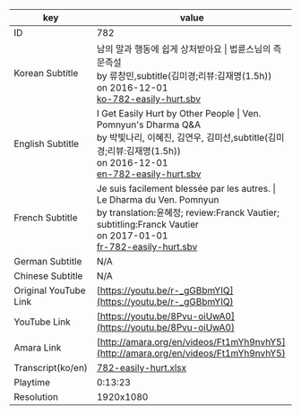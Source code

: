 |  key  |  value  |
|-------|---------|
| ID            | 782 |
| Korean Subtitle | 남의 말과 행동에 쉽게 상처받아요 \| 법륜스님의 즉문즉설<br>by 류창민,subtitle(김미경;리뷰:김재명(1.5h))<br>on 2016-12-01<br>[ko-782-easily-hurt.sbv](https://github.com/jungtosociety/dharma-qna/raw/master/sub/782/ko-782-easily-hurt.sbv)<br>|
| English Subtitle | I Get Easily Hurt by Other People \| Ven. Pomnyun's Dharma Q&A<br>by 박빛나리, 이혜진, 김연우, 김미선,subtitle(김미경;리뷰:김재명(1.5h))<br>on 2016-12-01<br>[en-782-easily-hurt.sbv](https://github.com/jungtosociety/dharma-qna/raw/master/sub/782/en-782-easily-hurt.sbv)<br>|
| French Subtitle | Je suis facilement blessée par les autres. \| Le Dharma du Ven. Pomnyun<br>by translation:윤혜정; review:Franck Vautier; subtitling:Franck Vautier<br>on 2017-01-01<br>[fr-782-easily-hurt.sbv](https://github.com/jungtosociety/dharma-qna/raw/master/sub/782/fr-782-easily-hurt.sbv)<br>|
| German Subtitle | N/A |
| Chinese Subtitle | N/A |
| Original YouTube Link  | [https://youtu.be/r-_gGBbmYIQ](https://youtu.be/r-_gGBbmYIQ) |
| YouTube Link  | [https://youtu.be/8Pvu-oiUwA0](https://youtu.be/8Pvu-oiUwA0) |
| Amara Link    | [http://amara.org/en/videos/Ft1mYh9nvhY5](http://amara.org/en/videos/Ft1mYh9nvhY5) |
| Transcript(ko/en) | [782-easily-hurt.xlsx](https://github.com/jungtosociety/dharma-qna/raw/master/sub/782/782-easily-hurt.xlsx) |
| Playtime | 0:13:23 |
| Resolution | 1920x1080|
